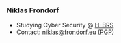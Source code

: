 ### Niklas Frondorf

- Studying Cyber Security @ [H-BRS](https://www.h-brs.de/)
- Contact: [niklas@frondorf.eu](mailto:niklas@frondorf.eu) ([PGP](https://keys.openpgp.org/vks/v1/by-fingerprint/A6E1A603FE596903A7ACB375D7B72816984E8A74))
